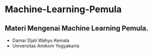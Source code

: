 # Machine-Learning-Pemula
Materi Mengenai Machine Learning Pemula.
----------------------------------------

- Damar Djati Wahyu Kemala
- Universitas Amikom Yogyakarta
